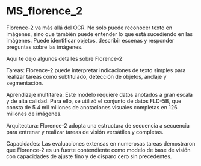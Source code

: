 # MS_florence_2

Florence-2 va más allá del OCR. No solo puede reconocer texto en imágenes, sino que también puede entender lo que está sucediendo en las imágenes. Puede identificar objetos, describir escenas y responder preguntas sobre las imágenes.

Aquí te dejo algunos detalles sobre Florence-2:

Tareas: Florence-2 puede interpretar indicaciones de texto simples para realizar tareas como subtitulado, detección de objetos, anclaje y segmentación.

Aprendizaje multitarea: Este modelo requiere datos anotados a gran escala y de alta calidad. Para ello, se utilizó el conjunto de datos FLD-5B, que consta de 5.4 mil millones de anotaciones visuales completas en 126 millones de imágenes.

Arquitectura: Florence-2 adopta una estructura de secuencia a secuencia para entrenar y realizar tareas de visión versátiles y completas.

Capacidades: Las evaluaciones extensas en numerosas tareas demostraron que Florence-2 es un fuerte contendiente como modelo de base de visión con capacidades de ajuste fino y de disparo cero sin precedentes.
